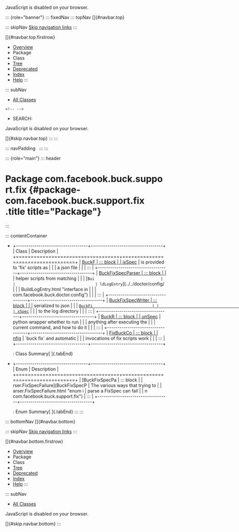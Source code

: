 <div>

JavaScript is disabled on your browser.

</div>

::: {role="banner"}
::: fixedNav
::: topNav
[]{#navbar.top}

::: skipNav
[Skip navigation links](#skip.navbar.top "Skip navigation links")
:::

[]{#navbar.top.firstrow}

-   [Overview](../../../../../index.html)
-   Package
-   Class
-   [Tree](package-tree.html)
-   [Deprecated](../../../../../deprecated-list.html)
-   [Index](../../../../../index-all.html)
-   [Help](../../../../../help-doc.html)
:::

::: subNav
-   [All Classes](../../../../../allclasses.html)

```{=html}
<!-- -->
```
-   SEARCH:

<div>

<div>

JavaScript is disabled on your browser.

</div>

</div>

[]{#skip.navbar.top}
:::
:::

::: navPadding
 
:::
:::

::: {role="main"}
::: header
# Package com.facebook.buck.support.fix {#package-com.facebook.buck.support.fix .title title="Package"}
:::

::: contentContainer
-   +-----------------------------------+-----------------------------------+
    | Class                             | Description                       |
    +===================================+===================================+
    | [BuckF                            | ::: block                         |
    | ixSpec](BuckFixSpec.html "class i | Information about the build that  |
    | n com.facebook.buck.support.fix") | is provided to \'fix\' scripts as |
    |                                   | a json file                       |
    |                                   | :::                               |
    +-----------------------------------+-----------------------------------+
    | [BuckFixSpecParser                | ::: block                         |
    | ](BuckFixSpecParser.html "class i | Creates a BuckFixSpec to pass to  |
    | n com.facebook.buck.support.fix") | helper scripts from matching      |
    |                                   | [`Bui                             |
    |                                   | ldLogEntry`](../../doctor/config/ |
    |                                   | BuildLogEntry.html "interface in  |
    |                                   | com.facebook.buck.doctor.config") |
    |                                   | :::                               |
    +-----------------------------------+-----------------------------------+
    | [BuckFixSpecWriter                | ::: block                         |
    | ](BuckFixSpecWriter.html "class i | Simple class that writes a        |
    | n com.facebook.buck.support.fix") | serialized to json                |
    |                                   | [`BuckFi                          |
    |                                   | xSpec`](BuckFixSpec.html "class i |
    |                                   | n com.facebook.buck.support.fix") |
    |                                   | to the log directory              |
    |                                   | :::                               |
    +-----------------------------------+-----------------------------------+
    | [BuckR                            | ::: block                         |
    | unSpec](BuckRunSpec.html "class i | Holds information to tell the     |
    | n com.facebook.buck.support.fix") | python wrapper whether to run     |
    |                                   | anything after executing the      |
    |                                   | current command, and how to do it |
    |                                   | :::                               |
    +-----------------------------------+-----------------------------------+
    | [FixBuckCo                        | ::: block                         |
    | nfig](FixBuckConfig.html "class i | Configuration that handles how    |
    | n com.facebook.buck.support.fix") | \`buck fix\` and automatic        |
    |                                   | invocations of fix scripts work   |
    |                                   | :::                               |
    +-----------------------------------+-----------------------------------+

    : Class Summary[ ]{.tabEnd}

-   +-----------------------------------+-----------------------------------+
    | Enum                              | Description                       |
    +===================================+===================================+
    | [BuckFixSpecPa                    | ::: block                         |
    | rser.FixSpecFailure](BuckFixSpecP | The various ways that trying to   |
    | arser.FixSpecFailure.html "enum i | parse a FixSpec can fail          |
    | n com.facebook.buck.support.fix") | :::                               |
    +-----------------------------------+-----------------------------------+

    : Enum Summary[ ]{.tabEnd}
:::
:::

::: bottomNav
[]{#navbar.bottom}

::: skipNav
[Skip navigation links](#skip.navbar.bottom "Skip navigation links")
:::

[]{#navbar.bottom.firstrow}

-   [Overview](../../../../../index.html)
-   Package
-   Class
-   [Tree](package-tree.html)
-   [Deprecated](../../../../../deprecated-list.html)
-   [Index](../../../../../index-all.html)
-   [Help](../../../../../help-doc.html)
:::

::: subNav
-   [All Classes](../../../../../allclasses.html)

<div>

<div>

JavaScript is disabled on your browser.

</div>

</div>

[]{#skip.navbar.bottom}
:::
